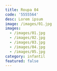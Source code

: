 ```yaml
---
title: Roupa 04
code: '5555564'
desc: Lorem ipsum
image: /images/01.jpg
images:
  - /images/01.jpg
  - /images/02.jpg
  - /images/03.jpg
  - /images/04.jpg
  - /images/05.jpg
category: infantil
featured: false
---
```

